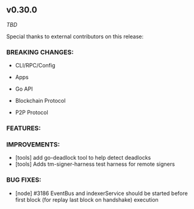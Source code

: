 ## v0.30.0

*TBD*

Special thanks to external contributors on this release:

### BREAKING CHANGES:

* CLI/RPC/Config

* Apps

* Go API

* Blockchain Protocol

* P2P Protocol

### FEATURES:

### IMPROVEMENTS:

- [tools] add go-deadlock tool to help detect deadlocks
- [tools] Adds tm-signer-harness test harness for remote signers


### BUG FIXES:
- [node] \#3186 EventBus and indexerService should be started before first block (for replay last block on handshake) execution
